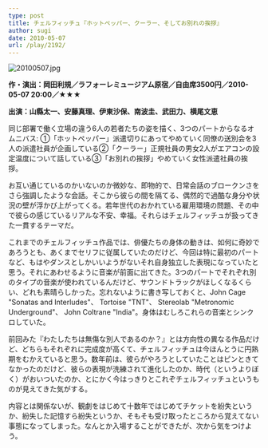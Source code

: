 ```yaml
---
type: post
title: チェルフィッチュ『ホットペッパー、クーラー、そしてお別れの挨拶』
author: sugi
date: 2010-05-07
url: /play/2192/
---
```

<img alt="20100507.jpg" src="/images/play/20100507.jpg" class="alignleft" />

**作・演出：岡田利規／ラフォーレミュージアム原宿／自由席3500円／2010-05-07 20:00／★★★**

**出演：山縣太一、安藤真理、伊東沙保、南波圭、武田力、横尾文恵**

同じ部署で働く立場の違う6人の若者たちの姿を描く、3つのパートからなるオムニバス: ①「ホットペッパー」派遣切りにあってやめていく同僚の送別会を3人の派遣社員が企画している②「クーラー」正規社員の男女2人がエアコンの設定温度について話している③「お別れの挨拶」やめていく女性派遣社員の挨拶。

お互い通じているのかいないのか微妙な、即物的で、日常会話のブロークンさをさら強調したような会話。そこから彼らの間を隔てる、偶然的で過酷な身分や状況の壁が浮かび上がってくる。若年世代のおかれている雇用環境の問題、その中で彼らの感じているリアルな不安、幸福。それらはチェルフィッチュが扱ってきた一貫するテーマだ。

これまでのチェルフィッチュ作品では、俳優たちの身体の動きは、如何に奇妙であろうとも、あくまでセリフに従属していたのだけど、今回は特に最初のパートなど、もはやダンスとしかいいようがないそれ自身独立した表現になっていたと思う。それにあわせるように音楽が前面に出てきた。3つのパートでそれぞれ別のタイプの音楽が使われているんだけど、サウンドトラックがほしくなるくらい、どれも素晴らしかった。忘れないように書き写しておくと、John Cage "Sonatas and Interludes"、 Tortoise "TNT"、 Stereolab "Metronomic Underground"、 John Coltrane "India"。身体はむしろこれらの音楽とシンクロしていた。

前回みた『わたしたちは無傷な別人であるのか？』とは方向性の異なる作品だけど、どちらもそれぞれに完成度が高くて、チェルフィッチュは今ほんとうに円熟期をむかえていると思う。数年前は、彼らがやろうとしていたことはピンときてなかったのだけど、彼らの表現が洗練されて進化したのか、時代（というよりぼく）がおいついたのか、とにかく今はっきりとこれぞチェルフィッチュというものが見えてきた気がする。

内容とは関係ないが、観劇をはじめて十数年ではじめてチケットを紛失というか、紛失した記憶すら紛失というか、そもそも受け取ったところから覚えてない事態になってしまった。なんとか入場することができたが、次から気をつけよう。

